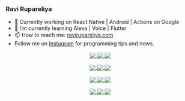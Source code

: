 ### Ravi Rupareliya

- 🔭 Currently working on React Native | Android | Actions on Google
- 🌱 I’m currently learning Alexa | Voice | Flutter
- 📫 How to reach me: [ravirupareliya.com](https://ravirupareliya.com)
- Follow me on [Instagram](https://www.instagram.com/ravi.rupareliya/) for programming tips and news.

<a href="https://www.instagram.com/ravi.rupareliya/" target="_blank">
<!-- insta-feed:START-->
<p align="center">
<img align="center" src=https://scontent-atl3-1.cdninstagram.com/v/t51.2885-15/e35/s150x150/119471335_3325605627530848_5783608158621298966_n.jpg?_nc_ht=scontent-atl3-1.cdninstagram.com&_nc_cat=104&_nc_ohc=LYOJ4tnZ4YQAX_qrIjI&_nc_tp=15&oh=29990dbda1a5bc4d983c3c9513116cc9&oe=5F900E01 />
<img align="center" src=https://scontent-atl3-1.cdninstagram.com/v/t51.2885-15/e35/s150x150/118735524_155532192843864_2438830621806811548_n.jpg?_nc_ht=scontent-atl3-1.cdninstagram.com&_nc_cat=100&_nc_ohc=xiisSyEINqMAX8mRP62&_nc_tp=15&oh=68b3cc2746f9c4810c09d15549e2e113&oe=5F8DDA6E />
<img align="center" src=https://scontent-atl3-1.cdninstagram.com/v/t51.2885-15/e35/s150x150/118358282_793232521422249_4194198869826492121_n.jpg?_nc_ht=scontent-atl3-1.cdninstagram.com&_nc_cat=109&_nc_ohc=rVfCXe1xgswAX_hEf6d&_nc_tp=15&oh=6f876fd231b7ba9cca5f9f02d3d4828f&oe=5F8CAB3C />
</p>
<p align="center">
<img align="center" src=https://scontent-atl3-1.cdninstagram.com/v/t51.2885-15/e35/s150x150/118083536_653646245259286_4437462516989252087_n.jpg?_nc_ht=scontent-atl3-1.cdninstagram.com&_nc_cat=110&_nc_ohc=ZXgoxamubyMAX93L7ct&_nc_tp=15&oh=29bd26ac7a656e6fb3cd3c6039321ec1&oe=5F8D1ADC />
<img align="center" src=https://scontent-atl3-1.cdninstagram.com/v/t51.2885-15/e35/s150x150/118175330_604822603490734_6882222491011634628_n.jpg?_nc_ht=scontent-atl3-1.cdninstagram.com&_nc_cat=110&_nc_ohc=Y_3_5LJNNLgAX9dESOK&_nc_tp=15&oh=b872ff5d3220cf5a644201e509739426&oe=5F8F4477 />
<img align="center" src=https://scontent-atl3-1.cdninstagram.com/v/t51.2885-15/e35/s150x150/117801930_118850686597100_8281062695853943386_n.jpg?_nc_ht=scontent-atl3-1.cdninstagram.com&_nc_cat=108&_nc_ohc=MUSTuHV5EBIAX99l2pU&_nc_tp=15&oh=6a93820ad3c0a17af36bca90f07f57fa&oe=5F8FB640 />
</p>
<p align="center">
<img align="center" src=https://scontent-atl3-1.cdninstagram.com/v/t51.2885-15/e35/s150x150/117867292_2771207523148452_3241414180657952736_n.jpg?_nc_ht=scontent-atl3-1.cdninstagram.com&_nc_cat=100&_nc_ohc=WvmWvuknH-EAX8rVaGz&_nc_tp=15&oh=26452e5bcf94e0eccea9eaa5308cc157&oe=5F8F4EA1 />
<img align="center" src=https://scontent-atl3-1.cdninstagram.com/v/t51.2885-15/e35/s150x150/117931678_793632161399712_7562658963115355616_n.jpg?_nc_ht=scontent-atl3-1.cdninstagram.com&_nc_cat=100&_nc_ohc=DJQTzo8qaggAX_HVcuv&_nc_tp=15&oh=ba77e7df360fcff8ebfb12623af34da5&oe=5F8D59B7 />
<img align="center" src=https://scontent-atl3-1.cdninstagram.com/v/t51.2885-15/e35/s150x150/117747115_220949032661980_1081920512424702093_n.jpg?_nc_ht=scontent-atl3-1.cdninstagram.com&_nc_cat=104&_nc_ohc=hySrGti5wHoAX9TudCc&_nc_tp=15&oh=c3c781d3bcd2565faa871a7d1fcc1c01&oe=5F8EC616 />
</p>
<p align="center">
<img align="center" src=https://scontent-atl3-1.cdninstagram.com/v/t51.2885-15/e35/s150x150/117564950_167171931547080_7523565149947571776_n.jpg?_nc_ht=scontent-atl3-1.cdninstagram.com&_nc_cat=100&_nc_ohc=vBZLQIHQKLUAX-2djB1&_nc_tp=15&oh=9bc36e5ecc5a4eaff90cf1424a9946e9&oe=5F8DF65D />
<img align="center" src=https://scontent-atl3-1.cdninstagram.com/v/t51.2885-15/e35/s150x150/117307859_603477283647910_4747232603067507655_n.jpg?_nc_ht=scontent-atl3-1.cdninstagram.com&_nc_cat=110&_nc_ohc=XJAH0MNEVyMAX9OoIRo&_nc_tp=15&oh=5a93bd5968035ffad870b7c2ec8954ad&oe=5F8D0504 />
<img align="center" src=https://scontent-atl3-1.cdninstagram.com/v/t51.2885-15/e35/s150x150/117288606_1432624290459842_4050672627473038302_n.jpg?_nc_ht=scontent-atl3-1.cdninstagram.com&_nc_cat=102&_nc_ohc=AH3hiwgUFUoAX_hX4B3&_nc_tp=15&oh=1ec4405faf14e80f51911adbc6a7d984&oe=5F8D098F />
</p>

<!-- insta-feed:END-->
</a>
